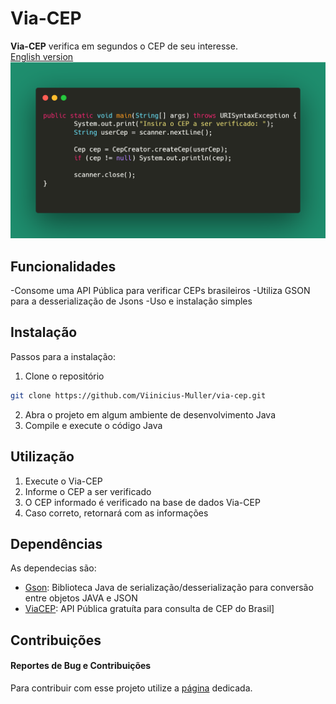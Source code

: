 # Via-CEP

**Via-CEP** verifica em segundos o CEP de seu interesse.<br>
[English version](https://github.com/Viinicius-Muller/via-cep/blob/main/README-en.md)
![Simple code usage](https://github.com/Viinicius-Muller/via-cep/blob/7c8d4dea6e4ad534ec70840212c7fef6be427034/simple-code.png)

## Funcionalidades

-Consome uma API Pública para verificar CEPs brasileiros
-Utiliza GSON para a desserialização de Jsons
-Uso e instalação simples
## Instalação

Passos para a instalação:
1. Clone o repositório
```bash
git clone https://github.com/Viinicius-Muller/via-cep.git
```
2. Abra o projeto em algum ambiente de desenvolvimento Java
3. Compile e execute o código Java

## Utilização

1. Execute o Via-CEP
2. Informe o CEP a ser verificado
3. O CEP informado é verificado na base de dados Via-CEP
4. Caso correto, retornará com as informações

## Dependências

As dependecias são:
- [Gson](https://github.com/google/gson>): Biblioteca Java de serialização/desserialização para conversão entre objetos JAVA e JSON
- [ViaCEP](https://viacep.com.br/): API Pública gratuíta para consulta de CEP do Brasil]

## Contribuições
#### Reportes de Bug e Contribuições
Para contribuir com esse projeto utilize a [página](https://github.com/Viinicius-Muller/via-cep/issues) dedicada.
